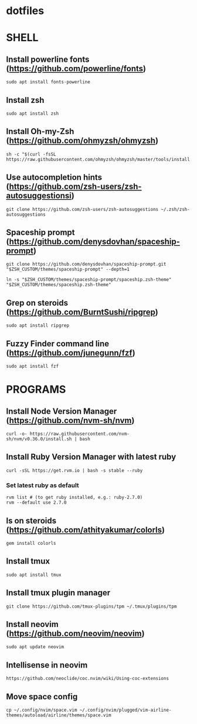 # dotfiles

# SHELL

## Install powerline fonts (https://github.com/powerline/fonts)
```
sudo apt install fonts-powerline
```

## Install zsh
```
sudo apt install zsh
```

## Install Oh-my-Zsh (https://github.com/ohmyzsh/ohmyzsh)
```
sh -c "$(curl -fsSL https://raw.githubusercontent.com/ohmyzsh/ohmyzsh/master/tools/install.sh)"
```

## Use autocompletion hints (https://github.com/zsh-users/zsh-autosuggestionsi)
```
git clone https://github.com/zsh-users/zsh-autosuggestions ~/.zsh/zsh-autosuggestions
```

## Spaceship prompt (https://github.com/denysdovhan/spaceship-prompt)
```
git clone https://github.com/denysdovhan/spaceship-prompt.git "$ZSH_CUSTOM/themes/spaceship-prompt" --depth=1

ln -s "$ZSH_CUSTOM/themes/spaceship-prompt/spaceship.zsh-theme" "$ZSH_CUSTOM/themes/spaceship.zsh-theme" 
```

## Grep on steroids (https://github.com/BurntSushi/ripgrep)
```
sudo apt install ripgrep
```

## Fuzzy Finder command line (https://github.com/junegunn/fzf)
```
sudo apt install fzf
```

# PROGRAMS

## Install Node Version Manager (https://github.com/nvm-sh/nvm)
```
curl -o- https://raw.githubusercontent.com/nvm-sh/nvm/v0.36.0/install.sh | bash
```

## Install Ruby Version Manager with latest ruby
```
curl -sSL https://get.rvm.io | bash -s stable --ruby
```

### Set latest ruby as default
```
rvm list # (to get ruby installed, e.g.: ruby-2.7.0)
rvm --default use 2.7.0
```

## ls on steroids (https://github.com/athityakumar/colorls)
```
gem install colorls
```

## Install tmux
```
sudo apt install tmux
```

## Install tmux plugin manager
```
git clone https://github.com/tmux-plugins/tpm ~/.tmux/plugins/tpm
```

## Install neovim (https://github.com/neovim/neovim)
```
sudo apt update neovim
```

## Intellisense in neovim
```
https://github.com/neoclide/coc.nvim/wiki/Using-coc-extensions
```

## Move space config
```
cp ~/.config/nvim/space.vim ~/.config/nvim/plugged/vim-airline-themes/autoload/airline/themes/space.vim
```
